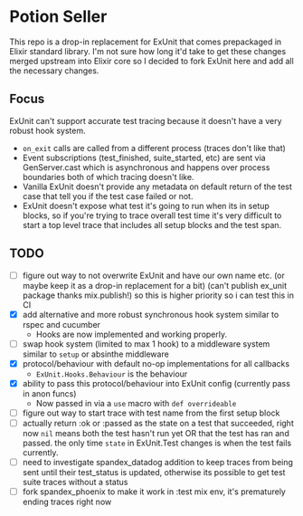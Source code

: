 # Potion Seller
  This repo is a drop-in replacement for ExUnit that comes prepackaged in Elixir standard library. I'm not sure how long it'd take to get these changes merged upstream into Elixir core so I decided to fork ExUnit here and add all the necessary changes.

## Focus
  ExUnit can't support accurate test tracing because it doesn't have a very robust hook system.
  - `on_exit` calls are called from a different process (traces don't like that)
  - Event subscriptions (test_finished, suite_started, etc) are sent via GenServer.cast which is asynchronous and happens over process boundaries both of which tracing doesn't like.
  - Vanilla ExUnit doesn't provide any metadata on default return of the test case that tell you if the test case failed or not.
  - ExUnit doesn't expose what test it's going to run when its in setup blocks, so if you're trying to trace overall test time it's very difficult to start a top level trace that includes all setup blocks and the test span.

## TODO
  - [ ] figure out way to not overwrite ExUnit and have our own name etc. (or maybe keep it as a drop-in replacement for a bit) (can't publish ex_unit package thanks mix.publish!) so this is higher priority so i can test this in CI
  - [x] add alternative and more robust synchronous hook system similar to rspec and cucumber
    - Hooks are now implemented and working properly.
  - [ ] swap hook system (limited to max 1 hook) to a middleware system similar to `setup` or absinthe middleware
  - [x] protocol/behaviour with default no-op implementations for all callbacks
    - `ExUnit.Hooks.Behaviour` is the behaviour
  - [x] ability to pass this protocol/behaviour into ExUnit config (currently pass in anon funcs)
    - Now passed in via a `use` macro with `def overrideable`
  - [ ] figure out way to start trace with test name from the first setup block
  - [ ] actually return :ok or :passed as the state on a test that succeeded, right now `nil` means both the test hasn't run yet OR that the test has ran and passed. the only time `state` in ExUnit.Test changes is when the test fails currently.
  - [ ] need to investigate spandex_datadog addition to keep traces from being sent until their test_status is updated, otherwise its possible to get test suite traces without a status
  - [ ] fork spandex_phoenix to make it work in :test mix env, it's prematurely ending traces right now
